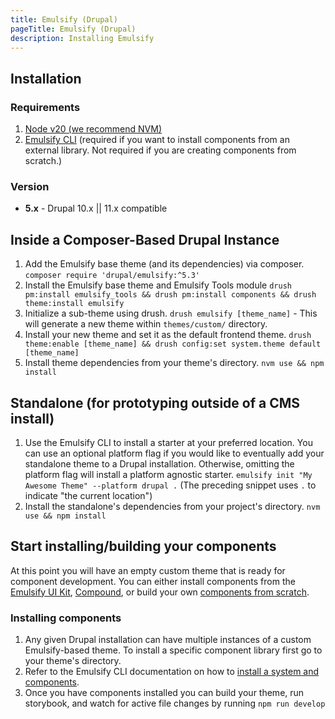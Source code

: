 ```yaml
---
title: Emulsify (Drupal)
pageTitle: Emulsify (Drupal)
description: Installing Emulsify
---
```


## Installation

### Requirements

1. [Node v20 (we recommend NVM)](https://github.com/nvm-sh/nvm)
2. [Emulsify CLI](/docs/supporting-projects/emulsify-cli) (required if you want to install components from an external library. Not required if you are creating components from scratch.)

### Version

- **5.x** - Drupal 10.x || 11.x compatible

## Inside a Composer-Based Drupal Instance

1. Add the Emulsify base theme (and its dependencies) via composer. `composer require 'drupal/emulsify:^5.3'`
2. Install the Emulsify base theme and Emulsify Tools module `drush pm:install emulsify_tools && drush pm:install components && drush theme:install emulsify`
3. Initialize a sub-theme using drush. `drush emulsify [theme_name]` - This will generate a new theme within `themes/custom/` directory.
4. Install your new theme and set it as the default frontend theme. `drush theme:enable [theme_name] && drush config:set system.theme default [theme_name]`
5. Install theme dependencies from your theme's directory. `nvm use && npm install`

## Standalone (for prototyping outside of a CMS install)

1. Use the Emulsify CLI to install a starter at your preferred location. You can use an optional platform flag if you would like to eventually add your standalone theme to a Drupal installation. Otherwise, omitting the platform flag will install a platform agnostic starter. `emulsify init "My Awesome Theme" --platform drupal .` (The preceding snippet uses `.` to indicate "the current location")
2. Install the standalone's dependencies from your project's directory. `nvm use && npm install`

## Start installing/building your components

At this point you will have an empty custom theme that is ready for component development. You can either install components from the [Emulsify UI Kit](/docs/systems/ui-kit), [Compound](/docs/systems/compound), or build your own [components from scratch](/docs/resources/cdd).

### Installing components

1. Any given Drupal installation can have multiple instances of a custom Emulsify-based theme. To install a specific component library first go to your theme's directory.
2. Refer to the Emulsify CLI documentation on how to [install a system and components](/docs/supporting-projects/emulsify-cli/emulsify-cli-usage).
3. Once you have components installed you can build your theme, run storybook, and watch for active file changes by running `npm run develop`
